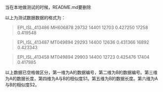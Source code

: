 当在本地做测试的时候，README.md要删除


以上为测试数据数据的格式为：
>EPI_ISL_413486 MH606878 29732 14401 12703 0.427250 17258 0.419548

>EPI_ISL_413487 MT049894 29293 14400 12636 0.431366 16892 0.423343

>EPI_ISL_413458 MT049894 29903 14400 12723 0.425476 17404 0.417985

以上数据已空格做区分，第一维为A的数据编号，第二维为B的数据编号。第三维为A的数据长度，第四维为A与B的相似度S1。第五维为B的数据长度。第六维为A与B的相似度S2。
